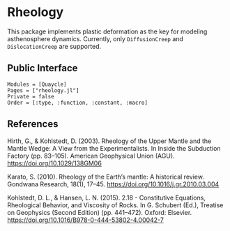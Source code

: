# Rheology

This package implements plastic deformation as the key for modeling asthenosphere dynamics. Currently, only `DiffusionCreep` and `DislocationCreep` are supported.

## Public Interface
```@autodocs
Modules = [Quaycle]
Pages = ["rheology.jl"]
Private = false
Order = [:type, :function, :constant, :macro]
```

## References
Hirth, G., & Kohlstedt, D. (2003). Rheology of the Upper Mantle and the Mantle Wedge: A View from the Experimentalists. In Inside the Subduction Factory (pp. 83–105). American Geophysical Union (AGU). https://doi.org/10.1029/138GM06

Karato, S. (2010). Rheology of the Earth’s mantle: A historical review. Gondwana Research, 18(1), 17–45. https://doi.org/10.1016/j.gr.2010.03.004

Kohlstedt, D. L., & Hansen, L. N. (2015). 2.18 - Constitutive Equations, Rheological Behavior, and Viscosity of Rocks. In G. Schubert (Ed.), Treatise on Geophysics (Second Edition) (pp. 441–472). Oxford: Elsevier. https://doi.org/10.1016/B978-0-444-53802-4.00042-7
